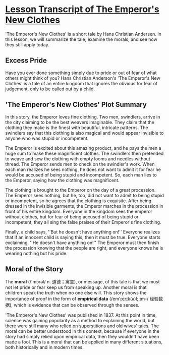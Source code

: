 # [Lesson Transcript of The Emperor's New Clothes](https://study.com/academy/lesson/the-emperors-new-clothes-summary-moral.html)

'The Emperor's New Clothes' is a short tale by Hans Christian Andersen. In this lesson, we will summarize the tale, examine the morals, and see how they still apply today.

## Excess Pride

Have you ever done something simply due to pride or out of fear of what others might think of you? Hans Christian Anderson's 'The Emperor's New Clothes' is a tale of an entire kingdom that ignores the obvious for fear of judgement, only to be called out by a child.

## 'The Emperor's New Clothes' Plot Summary

In this story, the Emperor loves fine clothing. Two men, swindlers, arrive in the city claiming to be the best weavers imaginable. They claim that the clothing they make is the finest with beautiful, intricate patterns. The swindlers say that this clothing is also magical and would appear invisible to anyone who was stupid or incompetent.

The Emperor is excited about this amazing product, and he pays the men a huge sum to make these magnificent clothes. The swindlers then pretended to weave and sew the clothing with empty looms and needles without thread. The Emperor sends men to check on the swindler's work. When each man realizes he sees nothing, he does not want to admit it for fear he would be accused of being stupid and incompetent. So, each man lies to the Emperor, saying how the clothing was magnificent.

The clothing is brought to the Emperor on the day of a great procession. The Emperor sees nothing, but he, too, did not want to admit to being stupid or incompetent, so he agrees that the clothing is exquisite. After being dressed in the invisible garments, the Emperor marches in the procession in front of his entire kingdom. Everyone in the kingdom sees the emperor without clothes, but for fear of being accused of being stupid or incompetent, they all sing the false praises of their Emperor's fine clothing.

Finally, a child says, ''But he doesn't have anything on!'' Everyone realizes that if an innocent child is saying this, then it must be true. Everyone starts exclaiming, ''He doesn't have anything on!'' The Emperor must then finish the procession knowing that the people are right, and everyone knows he is wearing nothing but his pride.

## Moral of the Story

The **moral** (/'mɔrəl/ n. 道德；寓意), or message, of this tale is that we must not let pride or fear keep us from speaking up. Another moral is that children speak the truth when no one else will. This story shows the importance of proof in the form of **empirical data** (/em'pɪrɪk(ə)l; ɪm-/ 经验数据), which is evidence that can be observed through the senses.

'The Emperor's New Clothes' was published in 1837. At this point in time, science was gaining popularity as a method to explaining the world, but there were still many who relied on superstitions and old wives' tales. The moral can be better understood in this context, because if everyone in the story had simply relied upon empirical data, then they wouldn't have been made a fool. This is a moral that can be applied in many different situations, both historically and in modern times.
